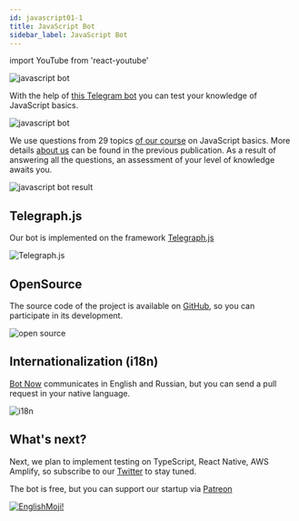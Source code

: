 ```yaml
---
id: javascript01-1
title: JavaScript Bot
sidebar_label: JavaScript Bot
---
```


import YouTube from 'react-youtube'

![javascript bot](/img/javascript/JSBot.jpg)

With the help of [this Telegram bot](https://t.me/javascriptcamp_bot) you can test your knowledge of JavaScript basics.

![javascript bot](https://miro.medium.com/max/1400/1*x9F9oX8vTt5e-bVxL4oOog.png)

We use questions from 29 topics [of our course](https://www.jscamp.app/docs/javascript01/) on JavaScript basics. More details [about us](https://www.jscamp.app/ru/docs/javascript00/) can be found in the previous publication.
As a result of answering all the questions, an assessment of your level of knowledge awaits you.

![javascript bot result](https://miro.medium.com/max/1400/1*KCe76zg2M56lT-234Xi1NA.png)

## Telegraph.js

Our bot is implemented on the framework [Telegraph.js](https://telegraf.js.org/)

![Telegraph.js](/img/javascript/telegraf.jpg)

## OpenSource

The source code of the project is available on [GitHub](https://github.com/gHashTag/javascriptcamp_bot/tree/heroku/src/quiz), so you can participate in its development.

![open source](https://media.giphy.com/media/7FgmaCJgUAMxRWatWB/giphy.gif)

## Internationalization (i18n)

[Bot Now](https://github.com/gHashTag/javascriptcamp_bot/tree/heroku/locales) communicates in English and Russian, but you can send a pull request in your native language.

![i18n](/img/javascript/i18n.png)

## What's next?

Next, we plan to implement testing on TypeScript, React Native, AWS Amplify, so subscribe to our [Twitter](https://twitter.com/serverlesskiy) to stay tuned.

The bot is free, but you can support our startup via [Patreon](https://www.patreon.com/javascriptcamp)

[![EnglishMoji!](/img/logo/englishmoji.png)](https://apps.apple.com/kz/app/englishmoji/id6450254885)
